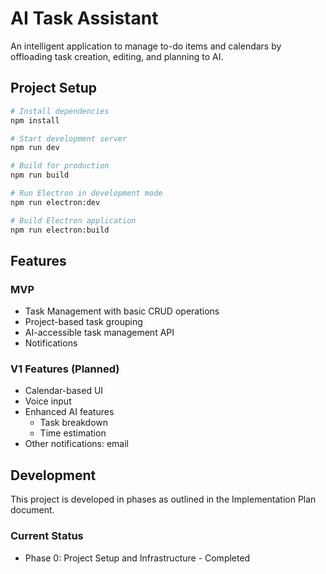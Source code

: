 # AI Task Assistant

An intelligent application to manage to-do items and calendars by offloading task creation, editing, and planning to AI.

## Project Setup

```bash
# Install dependencies
npm install

# Start development server
npm run dev

# Build for production
npm run build

# Run Electron in development mode
npm run electron:dev

# Build Electron application
npm run electron:build
```

## Features

### MVP
- Task Management with basic CRUD operations
- Project-based task grouping
- AI-accessible task management API
- Notifications

### V1 Features (Planned)
- Calendar-based UI
- Voice input
- Enhanced AI features
  - Task breakdown
  - Time estimation
- Other notifications: email

## Development

This project is developed in phases as outlined in the Implementation Plan document.

### Current Status
- Phase 0: Project Setup and Infrastructure - Completed

